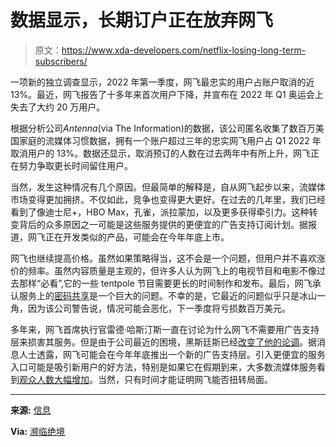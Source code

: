 # 数据显示，长期订户正在放弃网飞

> 原文：<https://www.xda-developers.com/netflix-losing-long-term-subscribers/>

一项新的独立调查显示，2022 年第一季度，网飞最忠实的用户占账户取消的近 13%。最近，网飞报告了十多年来首次用户下降，并宣布在 2022 年 Q1 奥运会上失去了大约 20 万用户。

根据分析公司*Antenna*(via The Information)的数据，该公司匿名收集了数百万美国家庭的流媒体习惯数据，拥有一个账户超过三年的忠实网飞用户占 Q1 2022 年取消用户的 13%。数据还显示，取消预订的人数在过去两年中有所上升，网飞正在努力争取更长时间留住用户。

当然，发生这种情况有几个原因。但最简单的解释是，自从网飞起步以来，流媒体市场变得更加拥挤。不仅如此，竞争也变得更大更好。在过去的几年里，我们已经看到了像迪士尼+，HBO Max，孔雀，派拉蒙加，以及更多获得牵引力。这种转变背后的众多原因之一可能是这些服务提供的更便宜的广告支持订阅计划。据报道，网飞正在开发类似的产品，可能会在今年年底上市。

网飞也继续提高价格。虽然如果策略得当，这不会是一个问题，但用户并不喜欢涨价的频率。虽然内容质量是主观的，但许多人认为网飞上的电视节目和电影不像过去那样“必看”,它的一些 tentpole 节目需要更长的时间制作和发布。最后，网飞承认服务上的[密码共享](https://www.xda-developers.com/netflix-loses-200k-users-explores-ad-supported-plans/)是一个巨大的问题。不幸的是，它最近的问题似乎只是冰山一角，因为该公司警告说，情况可能会恶化，下一季度将亏损数百万美元。

多年来，网飞首席执行官雷德·哈斯汀斯一直在讨论为什么网飞不需要用广告支持层来损害其服务。但是由于公司最近的困境，黑斯廷斯已经[改变了他的论调](https://www.cnbc.com/2022/04/19/netflix-is-exploring-lower-priced-ad-supported-plans-after-years-of-resisting.html)。据消息人士透露，网飞可能会在今年年底推出一个新的广告支持层。引入更便宜的服务入口可能是吸引新用户的好方法，特别是如果它在假期到来，大多数流媒体服务看到[观众人数大幅增加](https://www.tvtechnology.com/news/streaming-grabs-a-record-tv-viewing-share-during-holidays)。当然，只有时间才能证明网飞能否扭转局面。

* * *

**来源:** [信息](https://www.theinformation.com/articles/netflix-cancellations-rise-among-long-standing-subscribers)

**Via:** [濒临绝境](https://www.theverge.com/2022/5/18/23125424/netflix-losing-long-term-subscribers-streaming)